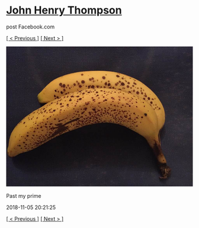 # [John Henry Thompson](../README.md)
post Facebook.com

[[ < Previous ]](2018-11-05-3.md) [[ Next > ]](2018-11-03-1.md)

[![](../media/2018-11-05/Timeline-Photos-Past-my-prime.jpg)](../README.md)

Past my prime

2018-11-05 20:21:25

[[ < Previous ]](2018-11-05-3.md) [[ Next > ]](2018-11-03-1.md)